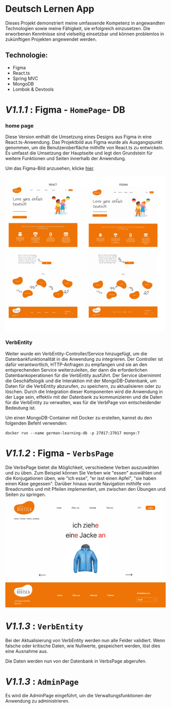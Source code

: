 # Deutsch Lernen App

Dieses Projekt demonstriert meine umfassende Kompetenz in angewandten Technologien sowie meine Fähigkeit, sie erfolgreich einzusetzen. Die erworbenen Kenntnisse sind vielseitig einsetzbar und können problemlos in zukünftigen Projekten angewendet werden.

## Technologie:
- Figma
- React.ts
- Spring MVC
- MongoDB
- Lombok & Devtools


# **_V1.1.1_** : Figma - `HomePage`- DB 

### home page
Diese Version enthält die Umsetzung eines Designs aus Figma in eine React.ts-Anwendung. Das Projektbild aus Figma wurde als Ausgangspunkt genommen, um die Benutzeroberfläche mithilfe von React.ts zu entwickeln. Es umfasst die Umsetzung der Hauptseite und legt den Grundstein für weitere Funktionen und Seiten innerhalb der Anwendung.

Um das Figma-Bild anzusehen, klicke [hier](images/v1.0.1/Main_page_DEU.jpg).

![firma.v1.0.1](images/v1.0.1/v1.0.1.png)

### VerbEntity

Weiter wurde ein VerbEntity-Controller/Service hinzugefügt, um die Datenbankfunktionalität in die Anwendung zu integrieren. Der Controller ist dafür verantwortlich, HTTP-Anfragen zu empfangen und sie an den entsprechenden Service weiterzuleiten, der dann die erforderlichen Datenbankoperationen für die VerbEntity ausführt. Der Service übernimmt die Geschäftslogik und die Interaktion mit der MongoDB-Datenbank, um Daten für die VerbEntity abzurufen, zu speichern, zu aktualisieren oder zu löschen.  Durch die Integration dieser Komponenten wird die Anwendung in der Lage sein, effektiv mit der Datenbank zu kommunizieren und die Daten für die VerbEntity zu verwalten, was für die VerbPage von entscheidender Bedeutung ist.

Um einen MongoDB-Container mit Docker zu erstellen, kannst du den folgenden Befehl verwenden:
```
docker run --name german-learning-db -p 27017:27017 mongo:7
```

# **_V1.1.2_** : Figma - `VerbsPage`

Die VerbsPage bietet die Möglichkeit, verschiedene Verben auszuwählen und zu üben. Zum Beispiel können Sie Verben wie "essen" auswählen und die Konjugationen üben, wie "ich esse", "er isst einen Apfel", "sie haben einen Käse gegessen". Darüber hinaus wurde Navigation mithilfe von Breadcrumbs und mit Pfeilen implementiert, um zwischen den Übungen und Seiten zu springen.
![firma.v1.0.1](images/v.1.0.2/verbsPage_V1.1.2.png)

# **_V1.1.3_** : `VerbEntity`

Bei der Aktualisierung von VerbEntity werden nun alle Felder validiert. Wenn falsche oder kritische Daten, wie Nullwerte, gespeichert werden, löst dies eine Ausnahme aus.

Die Daten werden nun von der Datenbank in VerbsPage abgerufen.

# **_V1.1.3_** : `AdminPage`

Es wird die AdminPage eingeführt, um die Verwaltungsfunktionen der Anwendung zu administrieren.












